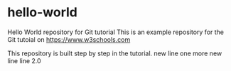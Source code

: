 # hello-world
Hello World repository for Git tutorial
This is an example repository for the Git tutoial on https://www.w3schools.com

This repository is built step by step in the tutorial.
new line
one more new line
line 2.0
